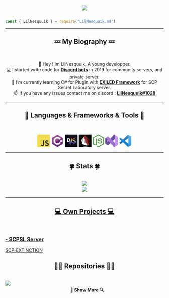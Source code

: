 <h1 align="center">
  <a href="https://git.io/typing-svg">
    <img src="https://readme-typing-svg.herokuapp.com/?lines=Hey+!;I'm+LilNesquuik...;A+Young+Developper+!&center=true&size=30&color=#F8F8FF">
  </a>
</h1>

```js
const { LilNesquuik } = require("LilNesquuik.md")
```

<hr>
<h2 align="center">💤 My Biography 💤</h2>
<br>

<p align="center">
  💬 Hey ! Im LilNesquuik, A young developper.
  <br>
  💻 I started write code for <a href="https://discordjs.guide/"><b>Discord bots</b></a> in 2019 for community servers, and private server.
  <br>
  📑 I’m currently learning C# for Plugin with <a href="https://exiled-team.github.io/Web/"><b>EXILED Framework</b></a> for SCP Secret Laboratory server.
  <br>
  📫 If you have any issues contact me on discord : <a href="https://discord.com/users/542790005219655687/"><b>LilNesquuik#1028</b></a>
</p>

<hr>
<h2 align="center">📑 Languages & Frameworks & Tools 📑</h2>
<br>
<p align="center">
  <code><img title="Javascript" height="40" src="Imgs/javascript.png"></code>
  <code><img title="CSharp" height="40" src="Imgs/csharp.png"></code>
  <code><img title="Discord.js" height="40" src="Imgs/discordjs.png"></code>
  <code><img title="Exiled" height="40" src="Imgs/exiled.jpg"></code>
  <code><img title="NodeJs" height="40" src="Imgs/nodejs.png"></code>
  <code><img title="Microsoft Visual studio" height="40" src="Imgs/vs2022.png"></code>
  <code><img title="Visual studio code" height="40" src="Imgs/index-removebg-preview.png"></code>
</p>

<hr>
<h2 align="center">🍀 Stats 🍀</h2>
<br>

<div align="center">
  <a href="">
  <img height="180em" src="https://github-readme-stats.vercel.app/api?username=LilNesquuik&show_icons=true&theme=dark"/>
</div>

<div align="center">
  <a href="">
  <img height="180em" src="https://github-readme-stats.vercel.app/api/top-langs/?username=LilNesquuik&langs_count=10&show_icons=true&theme=dark"/>
</div>

<hr>
<h2 align="center">💻 Own Projects 💻</h2>
<br>
  
### - SCPSL Server 
<a href="https://discord.gg/jau9CHRxs2" target="_blank">SCP-EXTINCTION</a>

<h2 align="center">👨‍💻 Repositories 👨‍💻</h2>
<br>
<div width="100%" align="center">
  <a align="left" href="https://github.com/LilNesquuik/LilNesquuik" title="Config"><img align="left" height="115" src="https://github-readme-stats.vercel.app/api/pin/?username=LilNesquuik&repo=LilNesquuik&theme=react&border_color=F8F8FF&border_radius=10"></a>
</div>
<h4 align="center">
  <a href="https://github.com/LilNesquuik?tab=repositories" title="Show Repositories">🔎 Show More 🔍</a>
</h4>
  
 
